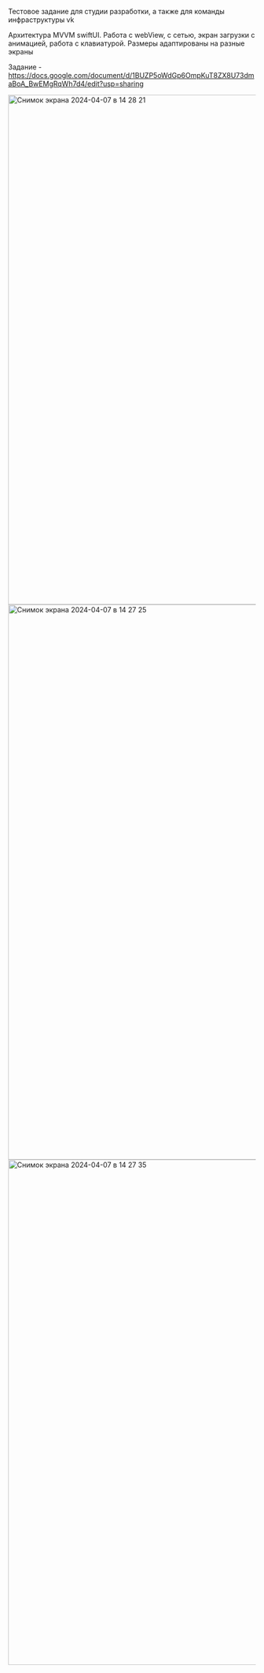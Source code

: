 Тестовое задание для студии разработки, а также для команды инфраструктуры vk

Архитектура MVVM swiftUI. Работа с webView, с сетью, экран загрузки с анимацией, работа с клавиатурой. Размеры адаптированы на разные экраны

Задание - https://docs.google.com/document/d/1BUZP5oWdGp6OmpKuT8ZX8U73dmaBoA_BwEMgRqWh7d4/edit?usp=sharing

<img width="1035" alt="Снимок экрана 2024-04-07 в 14 28 21" src="https://github.com/Croleack/testVk/assets/121854191/02475d5b-ef40-4312-9287-6de38a4cbda3">
<img width="1127" alt="Снимок экрана 2024-04-07 в 14 27 25" src="https://github.com/Croleack/testVk/assets/121854191/c951f406-46be-4c9a-b8e8-e7f5bfc5564f">
<img width="1026" alt="Снимок экрана 2024-04-07 в 14 27 35" src="https://github.com/Croleack/testVk/assets/121854191/6f37b549-06ee-41ef-aff9-972945ef8c44">
